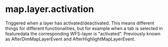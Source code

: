 # map.layer.activation

Triggered when a layer has activated/deactivated. This means different things for different functionalities, but for example when a tab is selected in featuredata the corresponding WFS-layer is "activated". Previously known as AfterDimMapLayerEvent and AfterHighlightMapLayerEvent.